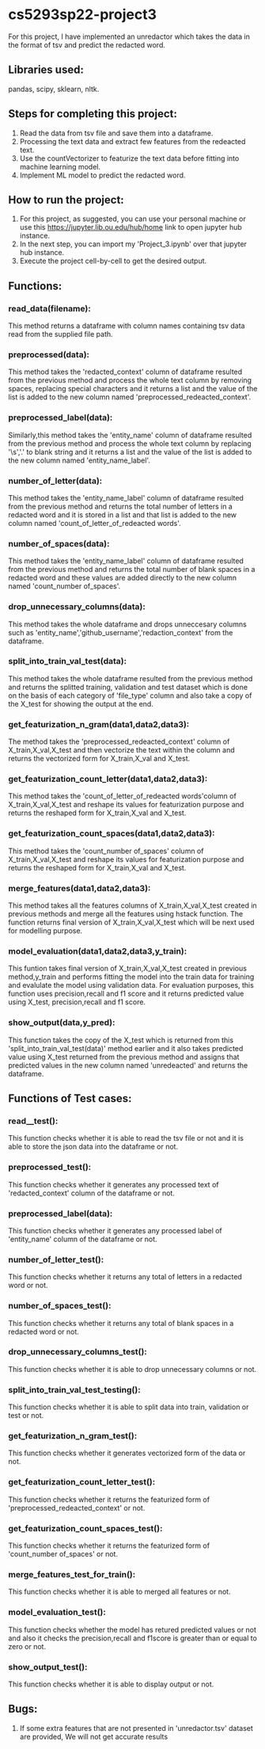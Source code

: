 # cs5293sp22-project3

For this project, I have implemented an unredactor which takes the data in the format of tsv and predict the redacted word.

## Libraries used:

pandas, scipy, sklearn, nltk.

## Steps for completing this project:

1. Read the data from tsv file and save them into a dataframe.
2. Processing the text data and extract few features from the redeacted text.
3. Use the countVectorizer to featurize the text data before fitting into machine learning model.
4. Implement ML model to predict the redacted word.

## How to run the project:

1. For this project, as suggested, you can use your personal machine or use  this https://jupyter.lib.ou.edu/hub/home link to open jupyter hub instance.
2. In the next step, you can import my 'Project_3.ipynb' over that jupyter hub instance.
3. Execute the project cell-by-cell to get the desired output. 


## Functions:

### read_data(filename):
This method returns a dataframe with column names containing tsv data read from the supplied file path.

### preprocessed(data):
This method takes the 'redacted_context' column of dataframe resulted from the previous method and process the whole text column by removing spaces, replacing special characters and it returns a list and the value of the list is added to the new column named 'preprocessed_redeacted_context'.

### preprocessed_label(data):
Similarly,this method takes the 'entity_name' column of dataframe resulted from the previous method and process the whole text column by replacing '\s','.' to blank string and it returns a list and the value of the list is added to the new column named 'entity_name_label'.

### number_of_letter(data):
This method takes the 'entity_name_label' column of dataframe resulted from the previous method and returns the total number of letters in a redacted word and it is stored in a list and that list is added to the new column named 'count_of_letter_of_redeacted words'.

### number_of_spaces(data):
This method takes the 'entity_name_label' column of dataframe resulted from the previous method and returns the total number of blank spaces in a redacted word and 
these values are added directly to the new column named 'count_number of_spaces'. 

### drop_unnecessary_columns(data):
This method takes the whole dataframe and drops unneccesary columns such as 'entity_name','github_username','redaction_context' from the dataframe.

### split_into_train_val_test(data):
This method takes the whole dataframe resulted from the previous method and returns the splitted  training, validation and test dataset which is done on the basis of each category of 'file_type' column and also take a copy of the X_test for showing the output at the end.

### get_featurization_n_gram(data1,data2,data3):
The method takes the 'preprocessed_redeacted_context' column of X_train,X_val,X_test and then vectorize the text within the column and returns the vectorized form for 
X_train,X_val and X_test.

### get_featurization_count_letter(data1,data2,data3):
This method takes the 'count_of_letter_of_redeacted words'column of X_train,X_val,X_test and reshape its values for featurization purpose and returns the reshaped form for X_train,X_val and X_test.

### get_featurization_count_spaces(data1,data2,data3):
This method takes the 'count_number of_spaces' column of X_train,X_val,X_test and reshape its values for featurization purpose and returns the reshaped form for X_train,X_val and X_test.

### merge_features(data1,data2,data3):

This method takes all the features columns of X_train,X_val,X_test created in previous methods and merge all the features using hstack function. The function returns 
final version of X_train,X_val,X_test which will be next used for modelling purpose. 

### model_evaluation(data1,data2,data3,y_train):

This funtion takes final version of X_train,X_val,X_test created in previous method,y_train and performs fitting the model into the train data for training and evalulate the model using validation data. For evaluation purposes, this function uses precision,recall and f1 score and it returns predicted value using X_test,
precision,recall and f1 score.

### show_output(data,y_pred):

This function takes the copy of the X_test which is returned from this 'split_into_train_val_test(data)' method earlier and it also takes predicted value using X_test
returned from the previous method and assigns that predicted values in the new column named 'unredeacted' and returns the dataframe.

## Functions of Test cases:

### read__test():
This function checks whether it is able to read the tsv file or not and it is able to store the json data into the dataframe or not.

### preprocessed_test():
This function checks whether it generates any processed text of 'redacted_context' column of the dataframe or not.

### preprocessed_label(data):
This function checks whether it generates any processed label of 'entity_name' column of the dataframe or not.

### number_of_letter_test():
This function checks whether it returns any total of letters in a redacted word or not.

### number_of_spaces_test():
This function checks whether it returns any total of blank spaces in a redacted word or not.

### drop_unnecessary_columns_test():
This function checks whether it is able to drop unnecessary columns or not.

### split_into_train_val_test_testing():
This function checks whether it is able to split data into train, validation or test or not.

### get_featurization_n_gram_test():
This function checks whether it generates vectorized form of the data or not.

### get_featurization_count_letter_test():
This function checks whether it returns the featurized form of  'preprocessed_redeacted_context' or not.

### get_featurization_count_spaces_test():
This function checks whether it returns the featurized form of  'count_number of_spaces' or not.

### merge_features_test_for_train():
This function checks whether it is able to merged all features or not.

### model_evaluation_test():
This function checks whether the model has retured predicted values or not and also it checks the precision,recall and f1score is greater than or equal to zero or not.

### show_output_test():
This function checks whether it is able to display output or not.

## Bugs:
1. If some extra features that are not presented in 'unredactor.tsv' dataset are provided, We will not get accurate results















